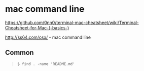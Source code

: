 # mac command line

https://github.com/0nn0/terminal-mac-cheatsheet/wiki/Terminal-Cheatsheet-for-Mac-(-basics-)

http://ss64.com/osx/  - mac command line

## Common

> `$ find . -name 'README.md'`
